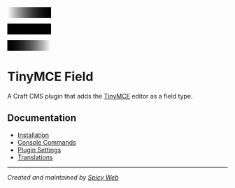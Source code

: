 <img src="src/icon.svg" width="100">

# TinyMCE Field

A Craft CMS plugin that adds the [TinyMCE](https://www.tiny.cloud/tinymce/) editor as a field type.

## Documentation

- [Installation](docs/installation.md)
- [Console Commands](docs/console-commands.md)
- [Plugin Settings](docs/plugin-settings.md)
- [Translations](docs/translations.md)

---

*Created and maintained by [Spicy Web](https://spicyweb.com.au)*
